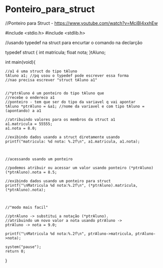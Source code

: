 # Ponteiro_para_struct
//Ponteiro para Struct - https://www.youtube.com/watch?v=MciBI4xxhEw



#include <stdio.h>
#include <stdlib.h>

//usando typedef na struct para encurtar o comando na declarção

typedef struct {
    int matricula;
    float nota;
}tAluno;

int main(void){

    //a1 é uma struct do tipo tAluno
    tAluno a1; //pq usou o typedef pode escrever essa forma
    //nao precisa escrever "struct tAluno a1"


    //*ptrAluno é um ponteiro do tipo tAluno que
    //recebe o endereco a1
    //ponteiro - tem que ser do tipo da variavel q vai apontar
    tAluno *ptrAluno = &a1; //nome da variavel e com tipo tAluno = (apontando) a a1 

    //atribuindo valores para os membros da struct a1
    a1.matricula = 55555;
    a1.nota = 8.0;

    //exibindo dados usando a struct diretamente usando
    printf("matricula: %d nota: %.2f\n", a1.matricula, a1.nota);



    //acessando usando um ponteiro

    //podemos atribuir ou acessar um valor usando ponteiro (*ptrAluno)
    (*ptrAluno).nota = 8.5;

    //exibindo dados usando um ponteiro para struct 
    printf("\nMatricula %d nota:%.2f\n", (*ptrAluno).matricula, (*ptrAluno).nota);



    //"modo mais facil"

    //ptrAluno -> substitui a notação (*ptrAluno). 
    //atribuindo um novo valor a nota usando ptrAluno ->
    ptrAluno -> nota = 9.0;

    printf("\nMatricula %d nota:%.2f\n", ptrAluno->matricula, ptrAluno->nota);

    system("pause");
    return 0;
}



